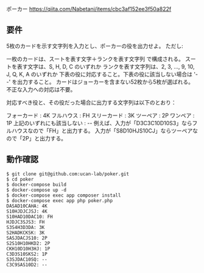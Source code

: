 ポーカー
https://qiita.com/Nabetani/items/cbc3af152ee3f50a822f

## 要件

5枚のカードを示す文字列を入力とし、ポーカーの役を出力せよ。
ただし:

一枚のカードは、スートを表す文字＋ランクを表す文字列 で構成される。
スートを表す文字は、S, H, D, C のいずれか
ランクを表す文字列は、2, 3, ..., 9, 10, J, Q, K, A のいずれか
下表の役に対応すること。下表の役に該当しない場合は '--' を出力すること。
カードはジョーカーを含まない52枚から5枚が選ばれる。
不正な入力への対応は不要。

対応すべき役と、その役だった場合に出力する文字列は以下のとおり：

フォーカード : 4K
フルハウス : FH
スリーカード : 3K
ツーペア : 2P
ワンペア : 1P
上記のいずれにも該当しない : --
例えば、入力が「D3C3C10D10S3」ならフルハウスなので「FH」と出力する。
入力が「S8D10HJS10CJ」ならツーペアなので「2P」と出力する。

## 動作確認

```
$ git clone git@github.com:ucan-lab/poker.git
$ cd poker
$ docker-compose build
$ docker-compose up -d
$ docker-compose exec app composer install
$ docker-compose exec app php poker.php
DASAD10CAHA: 4K
S10HJDJCJSJ: 4K
S10HAD10DAC10: FH
HJDJC3SJS3: FH
S3S4H3D3DA: 3K
S2HADKCKSK: 3K
SASJDACJS10: 2P
S2S10H10HKD2: 2P
CKH10D10H3HJ: 1P
C3D3S10SKS2: 1P
S3SJDAC10SQ: --
C3C9SAS10D2: --
```
